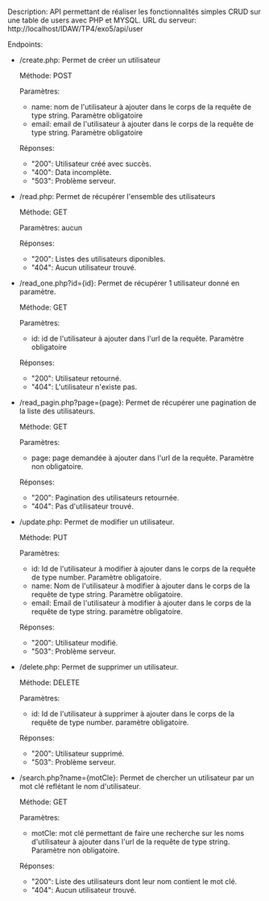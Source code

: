 Description: API permettant de réaliser les fonctionnalités simples CRUD sur une table de users avec PHP et MYSQL.
URL du serveur: http://localhost/IDAW/TP4/exo5/api/user

Endpoints:

- /create.php: Permet de créer un utilisateur

  Méthode: POST

  Paramètres:

  - name: nom de l'utilisateur à ajouter dans le corps de la requête de type string. Paramètre obligatoire
  - email: email de l'utilisateur à ajouter dans le corps de la requête de type string. Paramètre obligatoire

  Réponses:

  - "200": Utilisateur créé avec succès.
  - "400": Data incomplète.
  - "503": Problème serveur.

- /read.php: Permet de récupérer l'ensemble des utilisateurs

  Méthode: GET

  Paramètres: aucun

  Réponses:

  - "200": Listes des utilisateurs diponibles.
  - "404": Aucun utilisateur trouvé.

- /read_one.php?id={id}: Permet de récupérer 1 utilisateur donné en paramètre.

  Méthode: GET

  Paramètres:

  - id: id de l'utilisateur à ajouter dans l'url de la requête. Paramètre obligatoire

  Réponses:

  - "200": Utilisateur retourné.
  - "404": L'utilisateur n'existe pas.

- /read_pagin.php?page={page}: Permet de récupérer une pagination de la liste des utilisateurs.

  Méthode: GET

  Paramètres:

  - page: page demandée à ajouter dans l'url de la requête. Paramètre non obligatoire.

  Réponses:

  - "200": Pagination des utilisateurs retournée.
  - "404": Pas d'utilisateur trouvé.

- /update.php: Permet de modifier un utilisateur.

  Méthode: PUT

  Paramètres:

  - id: Id de l'utilisateur à modifier à ajouter dans le corps de la requête de type number. Paramètre obligatoire.
  - name: Nom de l'utilisateur à modifier à ajouter dans le corps de la requête de type string. Paramètre obligatoire.
  - email: Email de l'utilisateur à modifier à ajouter dans le corps de la requête de type string. paramètre obligatoire.

  Réponses:

  - "200": Utilisateur modifié.
  - "503": Problème serveur.

- /delete.php: Permet de supprimer un utilisateur.

  Méthode: DELETE

  Paramètres:

  - id: Id de l'utilisateur à supprimer à ajouter dans le corps de la requête de type number. paramètre obligatoire.

  Réponses:

  - "200": Utilisateur supprimé.
  - "503": Problème serveur.

- /search.php?name={motCle}: Permet de chercher un utilisateur par un mot clé reflétant le nom d'utilisateur.

  Méthode: GET

  Paramètres:

  - motCle: mot clé permettant de faire une recherche sur les noms d'utilisateur à ajouter dans l'url de la requête de type string. Paramètre non obligatoire.

  Réponses:

  - "200": Liste des utilisateurs dont leur nom contient le mot clé.
  - "404": Aucun utilisateur trouvé.
